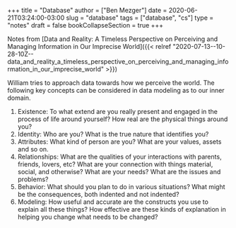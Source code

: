 +++
title = "Database"
author = ["Ben Mezger"]
date = 2020-06-21T03:24:00-03:00
slug = "database"
tags = ["database", "cs"]
type = "notes"
draft = false
bookCollapseSection = true
+++

Notes from [Data and Reality: A Timeless Perspective on Perceiving and Managing
Information in Our Imprecise World]({{< relref "2020-07-13--10-28-10Z--data_and_reality_a_timeless_perspective_on_perceiving_and_managing_information_in_our_imprecise_world" >}})

William tries to approach data towards how we perceive the world. The following
key concepts can be considered in data modeling as to our inner domain.

1.  Existence: To what extend are you really present and engaged in the process of
    life around yourself? How real are the physical things around you?
2.  Identity: Who are you? What is the true nature that identifies you?
3.  Attributes: What kind of person are you? What are your values, assets and so
    on.
4.  Relationships: What are the qualities of your interactions with parents,
    friends, lovers, etc? What are your connection with things material, social,
    and otherwise? What are your needs? What are the issues and problems?
5.  Behavior: What should you plan to do in various situations? What might be
    the consequences, both indented and not indented?
6.  Modeling: How useful and accurate are the constructs you use to explain all
    these things? How effective are these kinds of explanation in helping you
    change what needs to be changed?
